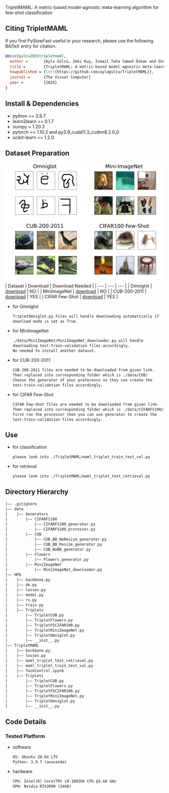 TripletMAML: A metric-based model-agnostic meta-learning algorithm for few-shot classification
## Citing TripletMAML
If you find PySlowFast useful in your research, please use the following BibTeX entry for citation.
```BibTeX
@misc{gulcu2025tripletmaml,
  author =       {Ayla Gülcü, Zeki Kuş, İsmail Taha Samed Özkan and Osman Furkan Karakuş},
  title =        {TripletMAML: A metric-based model-agnostic meta-learning algorithm for few-shot classification},
  howpublished = {\url{https://github.com/aylagulcu/TripletMAML}},
  journal =      {The Visual Computer}
  year =         {2025}
}
```


## Install & Dependencies
- python  == 3.9.7
- learn2learn == 0.1.7 
- numpy = 1.20.3  
- pytorch == 1.10.2  and  py3.9_cuda11.3_cudnn8.2.0_0 
- scikit-learn == 1.2.0

## Dataset Preparation
![Datasets Visualization](./Images/Datasets.png)
| Dataset | Download | Download Needed |
| ---     | ---      | ---             |
| Omniglot | [download](https://github.com/brendenlake/omniglot) | NO |
| MiniImageNet | [download](https://www.kaggle.com/datasets/arjunashok33/miniimagenet) | NO |
| CUB-200-2011 | [download](https://data.caltech.edu/records/65de6-vp158/files/CUB_200_2011.tgz?download=1) | YES |
| CIFAR Few-Shot | [download](https://drive.google.com/u/1/uc?id=1pTsCCMDj45kzFYgrnO67BWVbKs48Q3NI&export=download) | YES |

- for Omniglot
  ```
  TripletOmniglot.py Files will handle downloading automatically if download mode is set as True.
  ```
- for MiniImageNet
  ```
  ./data/MiniImageNet/MiniImageNet_downloader.py will handle downloading test-train-validation files accordingly. 
  No needed to install another dataset.
  ```
- for CUB-200-2011
  ```
  CUB-200-2011 files are needed to be downloaded from given link. Then replaced into corresponding folder which is ./data/CUB/
  Choose the generator of your preference so they can create the test-train-validation files accordingly.
  ```
- for CIFAR Few-Shot
  ```
  CIFAR Few-Shot files are needed to be downloaded from given link. Then replaced into corresponding folder which is ./data/CIFARFS100/
  First run the processor then you can use generator to create the test-train-validation files accordingly.
  ```

## Use
- for classification
  ```
  please look into ./TripletMAML/maml_triplet_train_test_val.py
  ```
- for retrieval
  ```
  please look into ./TripletMAML/maml_triplet_test_retrieval.py
  ```

## Directory Hierarchy
```
|—— .gitignore
|—— data
|    |—— Generators
|        |—— CIFARFS100
|            |—— CIFARFS100_generator.py
|            |—— CIFARFS100_processor.py
|        |—— CUB
|            |—— CUB_BB_NoResize_generator.py
|            |—— CUB_BB_Resize_generator.py
|            |—— CUB_NoBB_generator.py
|        |—— Flowers
|            |—— Flowers_generator.py
|        |—— MiniImageNet
|            |—— MiniImageNet_downloader.py
|—— HPO
|    |—— backbone.py
|    |—— de.py
|    |—— losses.py
|    |—— model.py
|    |—— rs.py
|    |—— train.py
|    |—— Triplets
|        |—— TripletCUB.py
|        |—— TripletFlowers.py
|        |—— TripletFSCIFAR100.py
|        |—— TripletMiniImageNet.py
|        |—— TripletOmniglot.py
|        |—— __init__.py
|—— TripletMAML
|    |—— backbone.py
|    |—— losses.py
|    |—— maml_triplet_test_retrieval.py
|    |—— maml_triplet_train_test_val.py
|    |—— TaskControl.ipynb
|    |—— Triplets
|        |—— TripletCUB.py
|        |—— TripletFlowers.py
|        |—— TripletFSCIFAR100.py
|        |—— TripletMiniImageNet.py
|        |—— TripletOmniglot.py
|        |—— __init__.py
```
## Code Details
### Tested Platform
- software
  ```
  OS: Ubuntu 20.04 LTS
  Python: 3.9.7 (anaconda)
  ```
- hardware
  ```
  CPU: Intel(R) Core(TM) i9-10850k CPU @3.60 GHz
  GPU: Nvidia RTX3090 (24GB)
  ```
